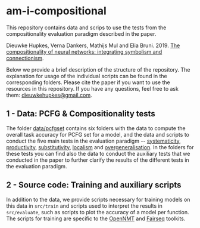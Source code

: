 # am-i-compositional

This repository contains data and scrips to use the tests from the compositionality evaluation paradigm described in the paper.

Dieuwke Hupkes, Verna Dankers, Mathijs Mul and Elia Bruni. 2019. [The compositionality of neural networks: integrating symbolism and connectionism](https://arxiv.org/abs/1908.08351).

Below we provide a brief description of the structure of the repository.
The explanation for usage of the individual scripts can be found in the corresponding folders.
Please cite the paper if you want to use the resources in this repository.
If you have any questions, feel free to ask them: <dieuwkehupkes@gmail.com>.

## 1 - Data: PCFG & Compositionality tests

The folder [data/pcfgset](https://github.com/i-machine-think/am-i-compositional/tree/master/data/pcfgset) contains six folders with the data to compute the overall task accuracy for PCFG set for a model, and the data and scripts to conduct the five main tests in the evaluation paradigm -- [systematicity](https://github.com/i-machine-think/am-i-compositional/tree/master/data/pcfgset/systematicity), [productivity](https://github.com/i-machine-think/am-i-compositional/tree/master/data/pcfgset/productivity), [substitutivity](https://github.com/i-machine-think/am-i-compositional/tree/master/data/pcfgset/substitutivity), [localism](https://github.com/i-machine-think/am-i-compositional/tree/master/data/pcfgset/localism) and [overgeneralisation](https://github.com/i-machine-think/am-i-compositional/tree/master/data/pcfgset/overgeneralisation).
In the folders for these tests you can find also the data to conduct the auxiliary tests that we conducted in the paper to further clarify the results of the different tests in the evaluation paradigm.

## 2 - Source code: Training and auxiliary scripts

In addition to the data, we provide scripts necessary for training models on this data in `src/train` and scripts used to interpret the results in `src/evaluate`, such as scripts to plot the accuracy of a model per function.
The scripts for training are specific to the [OpenNMT](https://github.com/OpenNMT/OpenNMT-py) and [Fairseq](https://github.com/pytorch/fairseq) toolkits.

